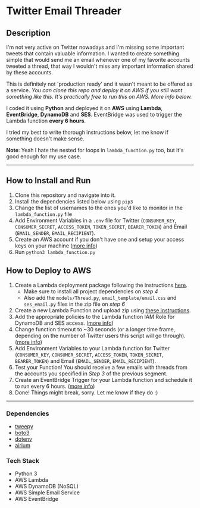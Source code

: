 # Twitter Email Threader
## Description

I'm not very active on Twitter nowadays and I'm missing some important tweets that contain valuable information. I wanted to create something simple that would send me an email whenever one of my favorite accounts tweeted a thread, that way I wouldn't miss any important information shared by these accounts. 

This is definitely not 'production ready' and it wasn't meant to be offered as a service. *You can clone this repo and deploy it on AWS if you still want something like this. It's practically free to run this on AWS. More info below.*

I coded it using **Python** and deployed it on **AWS** using **Lambda**, **EventBridge**, **DynamoDB** and **SES**. EventBridge was used to trigger the Lambda function **every 6 hours**.

I tried my best to write thorough instructions below, let me know if something doesn't make sense.

**Note**: Yeah I hate the nested for loops in `lambda_function.py` too, but it's good enough for my use case.

***
## How to Install and Run

1. Clone this repository and navigate into it.
2. Install the dependencies listed below using `pip3`
3. Change the list of usernames to the ones you'd like to monitor in the `lambda_function.py` file
4. Add Environment Variables in a `.env` file for Twitter (`CONSUMER_KEY`, `CONSUMER_SECRET`, `ACCESS_TOKEN`, `TOKEN_SECRET`, `BEARER_TOKEN`) and Email (`EMAIL_SENDER`, `EMAIL_RECIPIENT`).
5. Create an AWS account if you don't have one and setup your access keys on your machine ([more info](https://boto3.amazonaws.com/v1/documentation/api/latest/guide/quickstart.html#configuration))
6. Run `python3 lambda_function.py`

## How to Deploy to AWS

1. Create a Lambda deployment package following the instructions [here](https://docs.aws.amazon.com/lambda/latest/dg/python-package.html#python-package-create-package-with-dependency). 
   - Make sure to install all project dependencies on *step 4*
   - Also add the `models/Thread.py`, `email_template/email.css` and `ses_email.py` files in the zip file on *step 6*
2. Create a new Lambda Function and upload zip using [these instructions](https://docs.aws.amazon.com/lambda/latest/dg/configuration-function-zip.html#configuration-function-update).
3. Add the appropriate policies to the Lambda function IAM Role for DynamoDB and SES access. ([more info](https://docs.aws.amazon.com/lambda/latest/dg/lambda-intro-execution-role.html))
4. Change function timeout to ~30 seconds (or a longer time frame, depending on the number of Twitter users this script will go through). ([more info](https://docs.aws.amazon.com/lambda/latest/dg/configuration-function-common.html#configuration-timeout-console))
5. Add Environment Variables to your Lambda function for Twitter (`CONSUMER_KEY`, `CONSUMER_SECRET`, `ACCESS_TOKEN`, `TOKEN_SECRET`, `BEARER_TOKEN`) and Email (`EMAIL_SENDER`, `EMAIL_RECIPIENT`).
6. Test your Function! You should receive a few emails with threads from the accounts you specified in *Step 3* of the previous segment.
7. Create an EventBridge Trigger for your Lambda function and schedule it to run every 6 hours. ([more info](https://docs.aws.amazon.com/eventbridge/latest/userguide/eb-run-lambda-schedule.html))
8. Done! Things might break, sorry. Let me know if they do :)

***
### Dependencies
- [tweepy](https://www.tweepy.org/)  
- [boto3](https://boto3.amazonaws.com/v1/documentation/api/latest/guide/quickstart.html)  
- [dotenv](https://pypi.org/project/python-dotenv/)  
- [airium](https://pypi.org/project/airium/)  

### Tech Stack
- Python 3
- AWS Lambda
- AWS DynamoDB (NoSQL)
- AWS Simple Email Service
- AWS EventBridge

